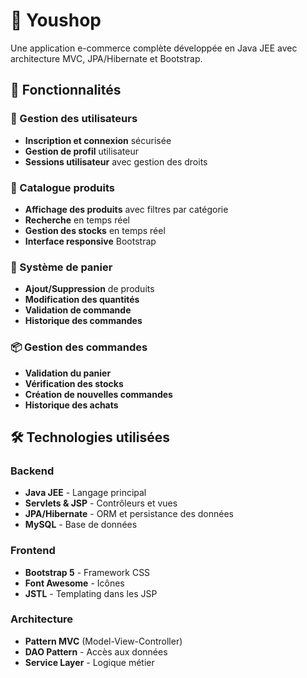 # 🛒 Youshop

Une application e-commerce complète développée en Java JEE avec architecture MVC, JPA/Hibernate et Bootstrap.

## 🚀 Fonctionnalités

### 👥 Gestion des utilisateurs
- **Inscription et connexion** sécurisée
- **Gestion de profil** utilisateur
- **Sessions utilisateur** avec gestion des droits

### 🏪 Catalogue produits
- **Affichage des produits** avec filtres par catégorie
- **Recherche** en temps réel
- **Gestion des stocks** en temps réel
- **Interface responsive** Bootstrap

### 🛒 Système de panier
- **Ajout/Suppression** de produits
- **Modification des quantités**
- **Validation de commande**
- **Historique des commandes**

### 📦 Gestion des commandes
- **Validation du panier**
- **Vérification des stocks**
- **Création de nouvelles commandes**
- **Historique des achats**

## 🛠️ Technologies utilisées

### Backend
- **Java JEE** - Langage principal
- **Servlets & JSP** - Contrôleurs et vues
- **JPA/Hibernate** - ORM et persistance des données
- **MySQL** - Base de données

### Frontend
- **Bootstrap 5** - Framework CSS
- **Font Awesome** - Icônes
- **JSTL** - Templating dans les JSP

### Architecture
- **Pattern MVC** (Model-View-Controller)
- **DAO Pattern** - Accès aux données
- **Service Layer** - Logique métier
